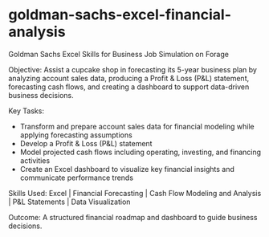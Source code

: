 # goldman-sachs-excel-financial-analysis
Goldman Sachs Excel Skills for Business Job Simulation on Forage

Objective:
Assist a cupcake shop in forecasting its 5-year business plan by analyzing account sales data, producing a Profit & Loss (P&L) statement, forecasting cash flows, and creating a dashboard to support data-driven business decisions.

Key Tasks:
- Transform and prepare account sales data for financial modeling while applying forecasting assumptions
- Develop a Profit & Loss (P&L) statement
- Model projected cash flows including operating, investing, and financing activities
- Create an Excel dashboard to visualize key financial insights and communicate performance trends

Skills Used:
Excel | Financial Forecasting | Cash Flow Modeling and Analysis | P&L Statements | Data Visualization

Outcome:
A structured financial roadmap and dashboard to guide business decisions.
